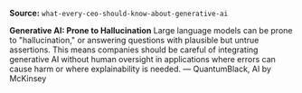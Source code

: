 **Source:** `what-every-ceo-should-know-about-generative-ai`

**Generative AI: Prone to Hallucination**
Large language models can be prone to "hallucination," or answering questions with plausible but untrue assertions. This means companies should be careful of integrating generative AI without human oversight in applications where errors can cause harm or where explainability is needed. — QuantumBlack, AI by McKinsey
